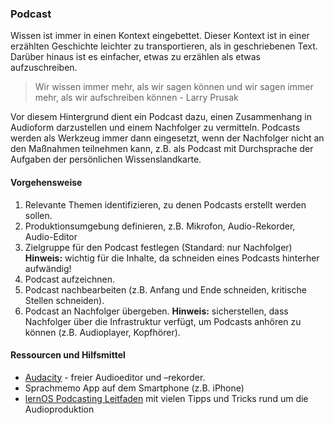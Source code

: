 ### Podcast

Wissen ist immer in einen Kontext eingebettet. Dieser Kontext ist in einer erzählten Geschichte leichter zu transportieren, als in geschriebenen Text. Darüber hinaus ist es einfacher, etwas zu erzählen als etwas aufzuschreiben.

> Wir wissen immer mehr, als wir sagen können und wir sagen immer mehr, als wir aufschreiben können - Larry Prusak

Vor diesem Hintergrund dient ein Podcast dazu, einen Zusammenhang in
Audioform darzustellen und einem Nachfolger zu vermitteln. Podcasts werden als Werkzeug immer dann eingesetzt, wenn der Nachfolger nicht an den Maßnahmen teilnehmen kann, z.B. als Podcast mit Durchsprache der Aufgaben der persönlichen Wissenslandkarte.

#### Vorgehensweise

1. Relevante Themen identifizieren, zu denen Podcasts erstellt werden sollen.
2. Produktionsumgebung definieren, z.B. Mikrofon, Audio-Rekorder, Audio-Editor
 3. Zielgruppe für den Podcast festlegen (Standard: nur Nachfolger)
    **Hinweis:** wichtig für die Inhalte, da schneiden eines Podcasts hinterher aufwändig!
4. Podcast aufzeichnen.
5. Podcast nachbearbeiten (z.B. Anfang und Ende schneiden, kritische Stellen schneiden).
6. Podcast an Nachfolger übergeben.
**Hinweis:** sicherstellen, dass Nachfolger über die Infrastruktur verfügt, um Podcasts anhören zu können (z.B. Audioplayer, Kopfhörer).

#### Ressourcen und Hilfsmittel

* [Audacity](http://audacity.sourceforge.net) - freier Audioeditor und –rekorder.
* Sprachmemo App auf dem Smartphone (z.B. iPhone)
* [lernOS Podcasting Leitfaden](https://cogneon.github.io/lernos-podcasting/de/) mit vielen Tipps und Tricks rund um die Audioproduktion

